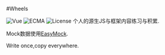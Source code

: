 

#Wheels


![Vue](https://img.shields.io/badge/Vue-2.9.1-green.svg)
![ECMA](https://img.shields.io/badge/Ecmascript-6-green.svg)
![License](https://img.shields.io/badge/License-MIT-green.svg)
个人的源生JS与框架内容练习与积累.

Mock数据使用[EasyMock](https://easy-mock.com/).

Write once,copy everywhere.


